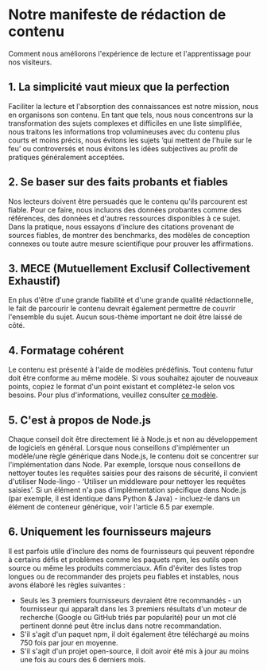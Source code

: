 # Notre manifeste de rédaction de contenu

Comment nous améliorons l'expérience de lecture et l'apprentissage pour nos visiteurs.

## 1. La simplicité vaut mieux que la perfection

Faciliter la lecture et l'absorption des connaissances est notre mission, nous en organisons son contenu. En tant que tels, nous nous concentrons sur la transformation des sujets complexes et difficiles en une liste simplifiée, nous traitons les informations trop volumineuses avec du contenu plus courts et moins précis, nous évitons les sujets ‘qui mettent de l'huile sur le feu’ ou controversés et nous évitons les idées subjectives au profit de pratiques généralement acceptées.

## 2. Se baser sur des faits probants et fiables

Nos lecteurs doivent être persuadés que le contenu qu'ils parcourent est fiable. Pour ce faire, nous incluons des données probantes comme des références, des données et d'autres ressources disponibles à ce sujet. Dans la pratique, nous essayons d'inclure des citations provenant de sources fiables, de montrer des benchmarks, des modèles de conception connexes ou toute autre mesure scientifique pour prouver les affirmations.

## 3. MECE (Mutuellement Exclusif Collectivement Exhaustif)

En plus d'être d'une grande fiabilité et d'une grande qualité rédactionnelle, le fait de parcourir le contenu devrait également permettre de couvrir l'ensemble du sujet. Aucun sous-thème important ne doit être laissé de côté.

## 4. Formatage cohérent

Le contenu est présenté à l'aide de modèles prédéfinis. Tout contenu futur doit être conforme au même modèle. Si vous souhaitez ajouter de nouveaux points, copiez le format d'un point existant et complétez-le selon vos besoins. Pour plus d'informations, veuillez consulter [ce modèle](/sections/template.md).

## 5. C'est à propos de Node.js

Chaque conseil doit être directement lié à Node.js et non au développement de logiciels en général. Lorsque nous conseillons d'implémenter un modèle/une règle générique dans Node.js, le contenu doit se concentrer sur l'implémentation dans Node. Par exemple, lorsque nous conseillons de nettoyer toutes les requêtes saisies pour des raisons de sécurité, il convient d'utiliser Node-lingo - ‘Utiliser un middleware pour nettoyer les requêtes saisies’. Si un élément n'a pas d'implémentation spécifique dans Node.js (par exemple, il est identique dans Python & Java) - incluez-le dans un élément de conteneur générique, voir l'article 6.5 par exemple.

## 6. Uniquement les fournisseurs majeurs

Il est parfois utile d'inclure des noms de fournisseurs qui peuvent répondre à certains défis et problèmes comme les paquets npm, les outils open source ou même les produits commerciaux. Afin d'éviter des listes trop longues ou de recommander des projets peu fiables et instables, nous avons élaboré les règles suivantes :

- Seuls les 3 premiers fournisseurs devraient être recommandés - un fournisseur qui apparaît dans les 3 premiers résultats d'un moteur de recherche (Google ou GitHub triés par popularité) pour un mot clé pertinent donné peut être inclus dans notre recommandation.
- S'il s'agit d'un paquet npm, il doit également être téléchargé au moins 750 fois par jour en moyenne.
- S'il s'agit d'un projet open-source, il doit avoir été mis à jour au moins une fois au cours des 6 derniers mois.
